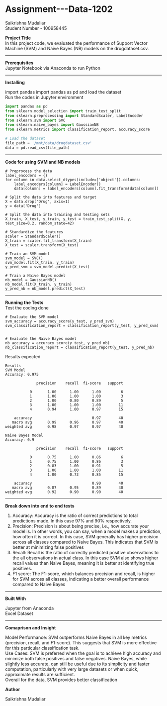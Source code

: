 # Assignment---Data-1202<BR>
Saikrishna Mudaliar<BR>
Student Number - 100958445

<B>Project Title</B> <BR>
In this project code, we evaluated the performance of Support Vector Machine (SVM) and Naive Bayes (NB) models on the drugdataset.csv.

--------------

<B>Prerequisites</B><BR>
Jupyter Notebook via Anaconda to run Python

---------------

<B>Installing </B><BR>

import pandas 
import pandas as pd and load the dataset<BR>
Run the codes in Jupyter environment<BR>
``` Python
import pandas as pd
from sklearn.model_selection import train_test_split
from sklearn.preprocessing import StandardScaler, LabelEncoder
from sklearn.svm import SVC
from sklearn.naive_bayes import GaussianNB
from sklearn.metrics import classification_report, accuracy_score

# Load the dataset
file_path = '/mnt/data/drugdataset.csv'
data = pd.read_csv(file_path)
```

------------

<B>Code for using SVM and NB models</B>
```
# Preprocess the data
label_encoders = {}
for column in data.select_dtypes(include=['object']).columns:
    label_encoders[column] = LabelEncoder()
    data[column] = label_encoders[column].fit_transform(data[column])

# Split the data into features and target
X = data.drop('Drug', axis=1)
y = data['Drug']

# Split the data into training and testing sets
X_train, X_test, y_train, y_test = train_test_split(X, y, test_size=0.2, random_state=42)

# Standardize the features
scaler = StandardScaler()
X_train = scaler.fit_transform(X_train)
X_test = scaler.transform(X_test)

# Train an SVM model
svm_model = SVC()
svm_model.fit(X_train, y_train)
y_pred_svm = svm_model.predict(X_test)

# Train a Naive Bayes model
nb_model = GaussianNB()
nb_model.fit(X_train, y_train)
y_pred_nb = nb_model.predict(X_test)
```

-----------------

<B>Running the Tests</B><BR>
Test the coding done
```
# Evaluate the SVM model
svm_accuracy = accuracy_score(y_test, y_pred_svm)
svm_classification_report = classification_report(y_test, y_pred_svm)


# Evaluate the Naive Bayes model
nb_accuracy = accuracy_score(y_test, y_pred_nb)
nb_classification_report = classification_report(y_test, y_pred_nb)

```

Results expected
```
Results
SVM Model
Accuracy: 0.975

              precision    recall  f1-score   support

           0       1.00      1.00      1.00         6
           1       1.00      1.00      1.00         3
           2       1.00      0.80      0.89         5
           3       1.00      1.00      1.00        11
           4       0.94      1.00      0.97        15

    accuracy                           0.97        40
   macro avg       0.99      0.96      0.97        40
weighted avg       0.98      0.97      0.97        40

Naive Bayes Model
Accuracy: 0.9

              precision    recall  f1-score   support

           0       0.75      1.00      0.86         6
           1       0.75      1.00      0.86         3
           2       0.83      1.00      0.91         5
           3       1.00      1.00      1.00        11
           4       1.00      0.73      0.85        15

    accuracy                           0.90        40 
   macro avg       0.87      0.95      0.89        40 
weighted avg       0.92      0.90      0.90        40
```
---------------------------

<B>Break down into end to end tests</B><BR>
1. Accuracy: Accuracy is the ratio of correct predictions to total predictions made. In this case 97% and 90% respectively.<BR>
2. Precision: Precision is about being precise, i.e., how accurate your model is. In other words, you can say, when a model makes a prediction, how often 
   it is correct. In this case, SVM generally has higher precision across all classes compared to Naive Bayes. This indicates that SVM is better at 
   minimizing false positives<BR>
3. Recall: Recall is the ratio of correctly predicted positive observations to the all observations in actual class. In this case SVM also shows higher 
   recall values than Naive Bayes, meaning it is better at identifying true positives.<BR>
4. F1 score: The F1-score, which balances precision and recall, is higher for SVM across all classes, indicating a better overall performance compared to 
   Naive Bayes<BR>

-----------

<B>Built With</B> 

Jupyter from Anaconda<BR>
Excel Dataset

---------

<B> Comaprison and Insight </B>

Model Performance: SVM outperforms Naive Bayes in all key metrics (precision, recall, and F1-score). This suggests that SVM is more effective for this particular classification task. <BR>
Use Cases: SVM is preferred when the goal is to achieve high accuracy and minimize both false positives and false negatives. Naive Bayes, while slightly less accurate, can still be useful due to its simplicity and faster computation, particularly with very large datasets or when quick, approximate results are sufficient. <BR>
Overall for the data, SVM provides better classification


 
<B>Author</B>

Saikrishna Mudaliar

